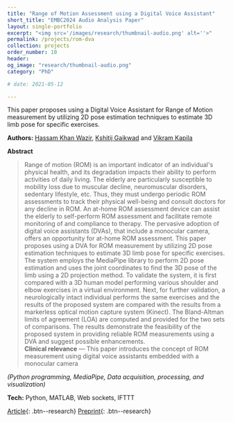 ```yaml
---
title: "Range of Motion Assessment using a Digital Voice Assistant"
short_title: "EMBC2024 Audio Analysis Paper"
layout: single-portfolio
excerpt: "<img src='/images/research/thumbnail-audio.png' alt=''>"
permalink: /projects/rom-dva
collection: projects
order_number: 10
header: 
og_image: "research/thumbnail-audio.png"
category: "PhD"

# date: 2021-05-12

---
```


This paper proposes using a Digital Voice Assistant for Range of Motion measurement by utilizing 2D pose estimation techniques to estimate 3D limb pose for specific exercises.

**Authors:** [Hassam Khan Wazir](https://scholar.google.com/citations?user=hBetThYAAAAJ&hl=en&oi=ao), [Kshitij Gaikwad](https://www.linkedin.com/in/kshitij-gaikwad-90bb71216/) and [Vikram Kapila](https://scholar.google.com/citations?user=6PTJF28AAAAJ&hl=en)

**Abstract**

> Range of motion (ROM) is an important indicator of an individual's physical health, and its degradation impacts their ability to perform activities of daily living. The elderly are particularly susceptible to mobility loss due to muscular decline, neuromuscular disorders, sedentary lifestyle, etc. Thus, they must undergo periodic ROM assessments to track their physical well-being and consult doctors for any decline in ROM. An at-home ROM assessment device can assist the elderly to self-perform ROM assessment and facilitate remote monitoring of and compliance to therapy. The pervasive adoption of digital voice assistants (DVAs), that include a monocular camera, offers an opportunity for at-home ROM assessment. This paper proposes using a DVA for ROM measurement by utilizing 2D pose estimation techniques to estimate 3D limb pose for specific exercises. The system employs the MediaPipe library to perform 2D pose estimation and uses the joint coordinates to find the 3D pose of the limb using a 2D projection method. To validate the system, it is first compared with a 3D human model performing various shoulder and elbow exercises in a virtual environment. Next, for further validation, a neurologically intact individual performs the same exercises and the results of the proposed system are compared with the results from a markerless optical motion capture system (Kinect). The Bland-Altman limits of agreement (LOA) are computed and provided for the two sets of comparisons. The results demonstrate the feasibility of the proposed system in providing reliable ROM measurements using a DVA and suggest possible enhancements.  
**Clinical relevance** — This paper introduces the concept of ROM measurement using digital voice assistants embedded with a monocular camera

*(Python programming, MediaPipe, Data acquisition, processing, and visualization)*

**Tech:** Python, MATLAB, Web sockets, IFTTT

[Article](https://ieeexplore.ieee.org/abstract/document/9870888){: .btn--research} [Preprint](/files/pdf/research/roma-dva-preprint.pdf){: .btn--research}

